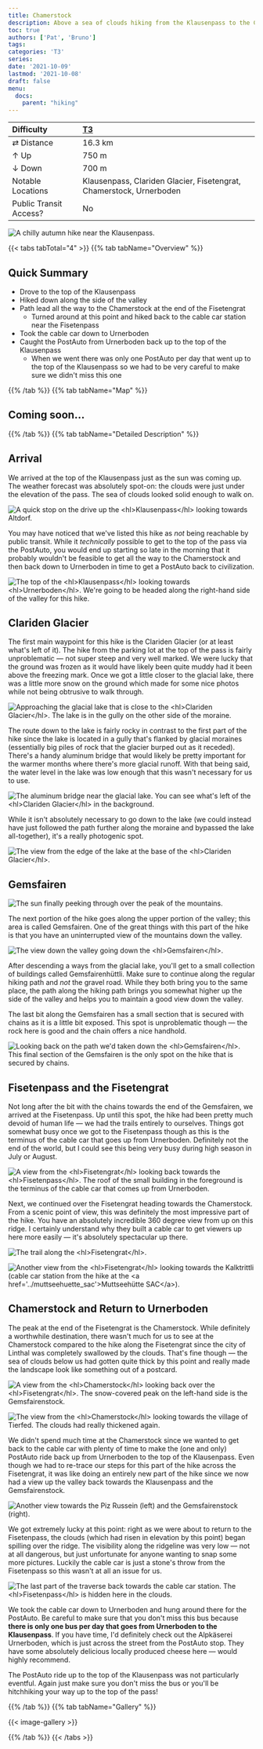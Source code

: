 ```yaml
---
title: Chamerstock
description: Above a sea of clouds hiking from the Klausenpass to the Chamerstock.
toc: true
authors: ['Pat', 'Bruno']
tags:
categories: 'T3'
series:
date: '2021-10-09'
lastmod: '2021-10-08'
draft: false
menu:
  docs:
    parent: "hiking"
---
```


<link href="../../../style.css" rel="stylesheet"></link>

| Difficulty | [T3](../overview/#wanderskala) |
| :--- | :--- |
| &#8644; Distance | 16.3 km |
| &#8593; Up | 750 m |
| &#8595; Down | 700 m |
| Notable Locations | Klausenpass, Clariden Glacier, Fisetengrat, Chamerstock, Urnerboden |
| Public Transit Access? | No |

![](IMG_5411.JPG "A chilly autumn hike near the Klausenpass.")

{{< tabs tabTotal="4" >}}
{{% tab tabName="Overview" %}}

## Quick Summary

- Drove to the top of the <hl>Klausenpass</hl>
- Hiked down along the side of the valley
- Path lead all the way to the <hl>Chamerstock</hl> at the end of the <hl>Fisetengrat</hl>
    - Turned around at this point and hiked back to the cable car station near the <hl>Fisetenpass</hl>
- Took the cable car down to <hl>Urnerboden</hl>
- Caught the PostAuto from <hl>Urnerboden</hl> back up to the top of the <hl>Klausenpass</hl>
    - When we went there was only one PostAuto per day that went up to the top of the Klausenpass so we had to be very careful to make sure we didn't miss this one

{{% /tab %}}
{{% tab tabName="Map" %}}

## Coming soon...

{{% /tab %}}
{{% tab tabName="Detailed Description" %}}

## Arrival

We arrived at the top of the <hl>Klausenpass</hl> just as the sun was coming up.
The weather forecast was absolutely spot-on: the clouds were just under the
elevation of the pass.  The sea of clouds looked solid enough to walk on.

![](IMG_5320.JPG "A quick stop on the drive up the <hl>Klausenpass</hl> looking towards Altdorf.")

You may have noticed that we've listed this hike as _not_ being reachable by
public transit.  While it _technically_ possible to get to the top of the pass
via the PostAuto, you would end up starting so late in the morning that it
probably wouldn't be feasible to get all the way to the Chamerstock and then
back down to Urnerboden in time to get a PostAuto back to civilization.

![](IMG_5366.JPG "The top of the <hl>Klausenpass</hl> looking towards <hl>Urnerboden</hl>.  We're going to be headed along the right-hand side of the valley for this hike.")


## Clariden Glacier

The first main waypoint for this hike is the <hl>Clariden Glacier</hl> (or at least what's left of it).  The hike from the parking lot at the top of the pass is fairly unproblematic — not super steep and very well marked.  We were lucky that the ground was frozen as it would have likely been quite muddy had it been above the freezing mark.  Once we got a little closer to the glacial lake, there was a little more snow on the ground which made for some nice photos while not being obtrusive to walk through.

![](IMG_5432.JPG "Approaching the glacial lake that is close to the <hl>Clariden Glacier</hl>.  The lake is in the gully on the other side of the moraine.")

The route down to the lake is fairly rocky in contrast to the first part of the
hike since the lake is located in a gully that's flanked by glacial moraines
(essentially big piles of rock that the glacier burped out as it receded).
There's a handy aluminum bridge that would likely be pretty important for the
warmer months where there's more glacial runoff.  With that being said, the
water level in the lake was low enough that this wasn't necessary for us to use.

![](IMG_5479.JPG "The aluminum bridge near the glacial lake.  You can see what's left of the <hl>Clariden Glacier</hl> in the background.")

While it isn't absolutely necessary to go down to the lake (we could instead have just followed the path further along the moraine and bypassed the lake all-together), it's a really photogenic spot.

![](IMG_5501.JPG "The view from the edge of the lake at the base of the <hl>Clariden Glacier</hl>.")


## Gemsfairen

![](IMG_5570.JPG "The sun finally peeking through over the peak of the mountains.")

The next portion of the hike goes along the upper portion of the valley; this
area is called <hl>Gemsfairen</hl>.  One of the great things with this part of
the hike is that you have an uninterrupted view of the mountains down the
valley.

![](IMG_5555.JPG "The view down the valley going down the <hl>Gemsfairen</hl>.")

After descending a ways from the glacial lake, you'll get to a small collection
of buildings called <hl>Gemsfairenhüttli</hl>.  Make sure to continue along the
regular hiking path and _not_ the gravel road.  While they both bring you to the
same place, the path along the hiking path brings you somewhat higher up the
side of the valley and helps you to maintain a good view down the valley.

The last bit along the Gemsfairen has a small section that is secured with
chains as it is a little bit exposed.  This spot is unproblematic though — the
rock here is good and the chain offers a nice handhold.

![](IMG_5626.JPG "Looking back on the path we'd taken down the <hl>Gemsfairen</hl>.  This final section of the Gemsfairen is the only spot on the hike that is secured by chains.")


## Fisetenpass and the Fisetengrat

Not long after the bit with the chains towards the end of the Gemsfairen, we
arrived at the <hl>Fisetenpass</hl>.  Up until this spot, the hike had been
pretty much devoid of human life — we had the trails entirely to ourselves.
Things got somewhat busy once we got to the Fisetenpass though as this is the
terminus of the cable car that goes up from Urnerboden.  Definitely not the end
of the world, but I could see this being very busy during high season in
July or August.

![](IMG_5653.JPG "A view from the <hl>Fisetengrat</hl> looking back towards the <hl>Fisetenpass</hl>.  The roof of the small building in the foreground is the terminus of the cable car that comes up from Urnerboden.")

Next, we continued over the <hl>Fisetengrat</hl> heading towards the Chamerstock.  From a scenic point of view, this was definitely the most impressive part of the hike.  You have an absolutely incredible 360 degree view from up on this ridge.  I certainly understand why they built a cable car to get viewers up here more easily — it's absolutely spectacular up there.

![](IMG_5664.JPG "The trail along the <hl>Fisetengrat</hl>.")

![](IMG_5648.JPG "Another view from the <hl>Fisetengrat</hl> looking towards the Kalktrittli (cable car station from the hike at the <a href='../muttseehuette_sac'>Muttseehütte SAC</a>).")


## Chamerstock and Return to Urnerboden

The peak at the end of the Fisetengrat is the <hl>Chamerstock</hl>.  While
definitely a worthwhile destination, there wasn't much for us to see at the
Chamerstock compared to the hike along the Fisetengrat since the city of Linthal
was completely swallowed by the clouds.  That's fine though — the sea of clouds
below us had gotten quite thick by this point and really made the landscape look
like something out of a postcard.

![](IMG_5708.JPG "A view from the <hl>Chamerstock</hl> looking back over the <hl>Fisetengrat</hl>.  The snow-covered peak on the left-hand side is the Gemsfairenstock.")

![](IMG_5694.JPG "The view from the <hl>Chamerstock</hl> looking towards the village of Tierfed.  The clouds had really thickened again.")

We didn't spend much time at the Chamerstock since we wanted to get back to the
cable car with plenty of time to make the (one and only) PostAuto ride back up
from Urnerboden to the top of the Klausenpass.  Even though we had to re-trace
our steps for this part of the hike across the <hl>Fisetengrat</hl>, it was like
doing an entirely new part of the hike since we now had a view up the valley
back towards the Klausenpass and the Gemsfairenstock.

![](IMG_5723.JPG "Another view towards the Piz Russein (left) and the Gemsfairenstock (right).")

We got extremely lucky at this point: right as we were about to return to the
<hl>Fisetenpass</hl>, the clouds (which had risen in elevation by this point)
began spilling over the ridge.  The visibility along the ridgeline was very low
— not at all dangerous, but just unfortunate for anyone wanting to snap some
more pictures.  Luckily the cable car is just a stone's throw from the
Fisetenpass so this wasn't at all an issue for us.

![](IMG_5730.JPG "The last part of the traverse back towards the cable car station.  The <hl>Fisetenpass</hl> is hidden here in the clouds.")

We took the cable car down to <hl>Urnerboden</hl> and hung around there for the
PostAuto.  Be careful to make sure that you don't miss this bus because **there
is only one bus per day that goes from Urnerboden to the Klausenpass**.  If you
have time, I'd definitely check out the Alpkäserei Urnerboden, which is just
across the street from the PostAuto stop.  They have some absolutely delicious
locally produced cheese here — would highly recommend.  

The PostAuto ride up to the top of the <hl>Klausenpass</hl> was not particularly
eventful.  Again just make sure you don't miss the bus or you'll be hitchhiking
your way up to the top of the pass!

{{% /tab %}}
{{% tab tabName="Gallery" %}}

{{< image-gallery >}}

{{% /tab %}}
{{< /tabs >}}